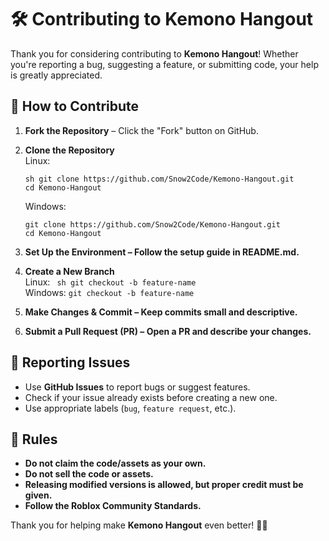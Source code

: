 # 🛠 Contributing to Kemono Hangout

Thank you for considering contributing to **Kemono Hangout**! Whether you're reporting a bug, suggesting a feature, or submitting code, your help is greatly appreciated.

## 📌 How to Contribute
1. **Fork the Repository** – Click the "Fork" button on GitHub.
2. **Clone the Repository** <br>
   Linux:
   ```
   sh git clone https://github.com/Snow2Code/Kemono-Hangout.git
   cd Kemono-Hangout
   ```
   Windows:
   ```
   git clone https://github.com/Snow2Code/Kemono-Hangout.git
   cd Kemono-Hangout
   ```
   
3. **Set Up the Environment – Follow the setup guide in README.md.**
4. **Create a New Branch** <br>
   Linux: ``` sh git checkout -b feature-name``` <br>
   Windows: ```git checkout -b feature-name```
5. **Make Changes & Commit – Keep commits small and descriptive.**
6. **Submit a Pull Request (PR) – Open a PR and describe your changes.**

## 📢 Reporting Issues
- Use **GitHub Issues** to report bugs or suggest features.
- Check if your issue already exists before creating a new one.
- Use appropriate labels (```bug```, ```feature request```, etc.).

## 🚨 Rules
- **Do not claim the code/assets as your own.**
- **Do not sell the code or assets.**
- **Releasing modified versions is allowed, but proper credit must be given.**
- **Follow the Roblox Community Standards.**

Thank you for helping make **Kemono Hangout** even better! 🐾✨
